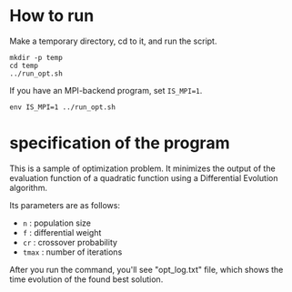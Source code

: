 # How to run

Make a temporary directory, cd to it, and run the script.

```
mkdir -p temp
cd temp
../run_opt.sh
```

If you have an MPI-backend program, set `IS_MPI=1`.

```
env IS_MPI=1 ../run_opt.sh
```

# specification of the program

This is a sample of optimization problem.
It minimizes the output of the evaluation function of a quadratic function using a Differential Evolution algorithm.

Its parameters are as follows:

- `n` : population size
- `f` : differential weight
- `cr` : crossover probability
- `tmax` : number of iterations

After you run the command, you'll see "opt_log.txt" file, which shows the time evolution of the found best solution.

